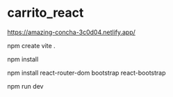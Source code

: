 # carrito_react

https://amazing-concha-3c0d04.netlify.app/

npm create vite .

npm install

npm install react-router-dom bootstrap react-bootstrap

npm run dev
